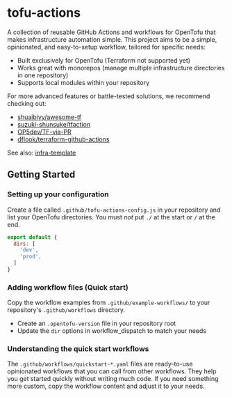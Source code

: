 # tofu-actions

A collection of reusable GitHub Actions and workflows for OpenTofu that makes infrastructure automation simple.
This project aims to be a simple, opinionated, and easy-to-setup workflow, tailored for specific needs:

- Built exclusively for OpenTofu (Terraform not supported yet)
- Works great with monorepos (manage multiple infrastructure directories in one repository)
- Supports local modules within your repository

For more advanced features or battle-tested solutions, we recommend checking out:
- [shuaibiyy/awesome-tf](https://github.com/shuaibiyy/awesome-tf)
- [suzuki-shunsuke/tfaction](https://github.com/suzuki-shunsuke/tfaction)
- [OP5dev/TF-via-PR](https://github.com/OP5dev/TF-via-PR)
- [dflook/terraform-github-actions](https://github.com/dflook/terraform-github-actions)

See also: [infra-template](https://github.com/gmo-media/infra-template)

## Getting Started

### Setting up your configuration

Create a file called `.github/tofu-actions-config.js` in your repository and list your OpenTofu directories.
You must *not* put `./` at the start or `/` at the end.

```js
export default {
  dirs: [
    'dev',
    'prod',
  ]
}
```

### Adding workflow files (Quick start)

Copy the workflow examples from `.github/example-workflows/` to your repository's `.github/workflows` directory.

- Create an `.opentofu-version` file in your repository root
- Update the `dir` options in workflow_dispatch to match your needs

### Understanding the quick start workflows

The `.github/workflows/quickstart-*.yaml` files are ready-to-use opinionated workflows that you can call from other workflows.
They help you get started quickly without writing much code.
If you need something more custom, copy the workflow content and adjust it to your needs.
